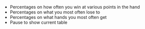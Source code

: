 * Percentages on how often you win at various points in the hand
* Percentages on what you most often lose to
* Percentages on what hands you most often get
* Pause to show current table
